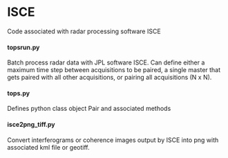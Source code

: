 # ISCE
Code associated with radar processing software ISCE

#### topsrun.py
Batch process radar data with JPL software ISCE. Can define either a maximum time step between acquisitions to be paired, a single master that gets paired with all other acquisitions, or pairing all acquisitions (N x N). 

#### tops.py
Defines python class object Pair and associated methods

#### isce2png_tiff.py
Convert interferograms or coherence images output by ISCE into png with associated kml file or geotiff.

